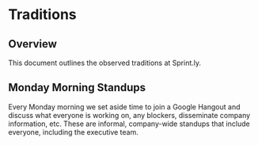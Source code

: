 # Traditions

## Overview

This document outlines the observed traditions at Sprint.ly. 

## Monday Morning Standups

Every Monday morning we set aside time to join a Google Hangout and discuss what everyone is working on, any blockers, disseminate company information, etc. These are informal, company-wide standups that include everyone, including the executive team.
